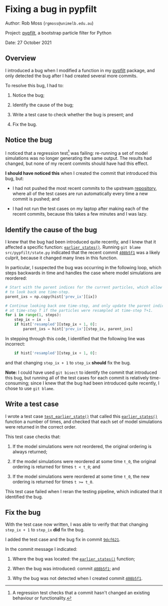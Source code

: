 # Fixing a bug in pypfilt

Author: Rob Moss (`rgmoss@unimelb.edu.au`)

Project: [pypfilt], a bootstrap particle filter for Python

Date: 27 October 2021

## Overview

I introduced a bug when I modified a function in my [pypfilt] package, and only detected the bug after I had created several more commits.

To resolve this bug, I had to:

1. Notice the bug;

2. Identify the cause of the bug;

3. Write a test case to check whether the bug is present; and

4. Fix the bug.

## Notice the bug

I noticed that a regression test[^regression] was failing: re-running a set of model simulations was no longer generating the same output.
The results had changed, but none of my recent commits should have had this effect.

**I should have noticed this** when I created the commit that introduced this bug, but:

- I had not pushed the most recent commits to the upstream [repository], where all of the test cases are run automatically every time a new commit is pushed; and

- I had not run the test cases on my laptop after making each of the recent commits, because this takes a few minutes and I was lazy.

## Identify the cause of the bug

I knew that the bug had been introduced quite recently, and I knew that it affected a specific function: [`earlier_states()`].
Running `git blame src/pypfilt/state.py` indicated that the recent commit [`408b5f1`] was a likely culprit, because it changed many lines in this function.

In particular, I suspected the bug was occurring in the following loop, which steps backwards in time and handles the case where model simulations are reordered:

```python
# Start with the parent indices for the current particles, which allow us
# to look back one time-step.
parent_ixs = np.copy(hist['prev_ix'][ix])

# Continue looking back one time-step, and only update the parent indices
# at time-step T if the particles were resampled at time-step T+1.
for i in range(1, steps):
    step_ix = ix - i
    if hist['resampled'][step_ix + 1, 0]:
        parent_ixs = hist['prev_ix'][step_ix, parent_ixs]
```

In stepping through this code, I identified that the following line was incorrect:


```python
    if hist['resampled'][step_ix + 1, 0]:
```

and that changing `step_ix + 1` to `step_ix` **should** fix the bug.

**Note:** I could have used `git bisect` to identify the commit that introduced this bug, but running all of the test cases for each commit is relatively time-consuming; since I knew that the bug had been introduced quite recently, I chose to use `git blame`.

## Write a test case

I wrote a test case [`test_earlier_state()`] that called this [`earlier_states()`] function a number of times, and checked that each set of model simulations were returned in the correct order.

This test case checks that:

1. If the model simulations were not reordered, the original ordering is always returned;

2. If the model simulations were reordered at some time `t_0`, the original ordering is returned for times `t < t_0`; and

3. If the model simulations were reordered at some time `t_0`, the new ordering is returned for times `t >= t_0`.

This test case failed when I reran the testing pipeline, which indicated that it identified the bug.

## Fix the bug

With the test case now written, I was able to verify that that changing `step_ix + 1` to `step_ix` **did** fix the bug.

I added the test case and the bug fix in commit [`9dcf621`].

In the commit message I indicated:

1. Where the bug was located: the [`earlier_states()`] function;

2. When the bug was introduced: commit [`408b5f1`]; and

3. Why the bug was not detected when I created commit [`408b5f1`].

[^regression]: A regression test checks that a commit hasn't changed an existing behaviour or functionality.

[pypfilt]: https://pypfilt.readthedocs.io/
[`earlier_states()`]: https://pypfilt.readthedocs.io/en/latest/api/state.html#pypfilt.state.earlier_states
[repository]: https://gitlab.unimelb.edu.au/rgmoss/particle-filter-for-python
[`408b5f1`]: https://gitlab.unimelb.edu.au/rgmoss/particle-filter-for-python/-/commit/408b5f13302e5edb5ae7866286927873ed0f0c96
[`test_earlier_state()`]: https://gitlab.unimelb.edu.au/rgmoss/particle-filter-for-python/-/blob/9dcf621618fe76281a486af7bfba364e7bd26c13/tests/test_earlier_state.py
[`9dcf621`]: https://gitlab.unimelb.edu.au/rgmoss/particle-filter-for-python/-/commit/9dcf621618fe76281a486af7bfba364e7bd26c13
